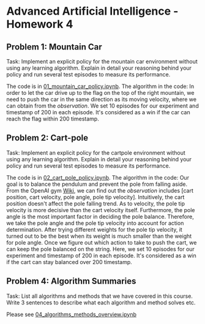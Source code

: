 # Advanced Artificial Intelligence - Homework 4 #


## Problem 1: Mountain Car

Task: Implement an explicit policy for the mountain car environment without using any learning algorithm. Explain in detail your reasoning behind your policy and run several test episodes to measure its performance.

The code is in [01_mountain_car_policy.ipynb](01_mountain_car_policy.ipynb). 
The algorithm in the code: In order to let the car drive up to the flag on the top of the right mountain, we need to push the car in the same direction as its moving velocity, where we can obtain from the *observation*. We set 10 episodes for our experiment and timestamp of 200 in each episode. It's considered as a win if the car can reach the flag within 200 timestamp.

## Problem 2: Cart-pole

Task: Implement an explicit policy for the cartpole environment without using any learning algorithm. Explain in detail your reasoning behind your policy and run several test episodes to measure its performance.

The code is in [02_cart_pole_policy.ipynb](02_cart_pole_policy.ipynb). 
The algorithm in the code: Our goal is to balance the pendulum and prevent the pole from falling aside. From the OpenAI gym [Wiki](https://github.com/openai/gym/wiki/CartPole-v0), we can find out the *observation* includes [cart position, cart velocity, pole angle, pole tip velocity]. Intuitively, the cart position doesn't affect the pole falling trend. As to velocity, the pole tip velocity is more decisive than the cart velocity itself. Furthermore, the pole angle is the most important factor in deciding the pole balance. Therefore, we take the pole angle and the pole tip velocity into account for action determination. After trying different weights for the pole tip velocity, it turned out to be the best when its weight is much smaller than the weight for pole angle. Once we figure out which action to take to push the cart, we can keep the pole balanced on the string. Here, we set 10 episodes for our experiment and timestamp of 200 in each episode. It's considered as a win if the cart can stay balanced over 200 timestamp.

## Problem 4: Algorithm Summaries

Task: List all algorithms and methods that we have covered in this course. Write 3 sentences to describe what each algorithm and method solves etc.

Please see [04_algorithms_methods_overview.ipynb](04_algorithms_methods_overview.ipynb)
